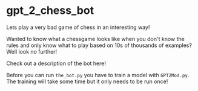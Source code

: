 # gpt_2_chess_bot
 Lets play a very bad game of chess in an interesting way!
 
Wanted to know what a chessgame looks like when you don't know the rules and only know what to play based on 10s of thousands of examples? Well look no further! 


Check out a description of the bot here!


Before you can run `the_bot.py` you have to train a model with `GPT2Mod.py`. The training will take some time but it only needs to be run once! 
